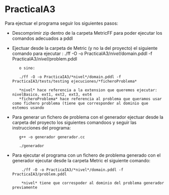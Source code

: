 # PracticaIA3
Para ejectuar el programa seguir los siguientes pasos:

- Descomprimir zip dentro de la carpeta MetricFF para poder ejecutar los comandos adecuados a pddl

- Ejectuar desde la carpeta de Metric (y no la del proyecto) el siguiente comando para ejecutar :
         ./ff -O -o PracticaIA3/*nivel*/domain.pddl -f PracticaIA3/*nivel*/problem.pddl
         
         o sino:
         
         ./ff -O -o PracticaIA3/*nivel*/domain.pddl -f PracticaIA3/tests/testing ejecuciones/*ficheroProblema*
         
         *nivel* hace referencia a la extension que queremos ejecutar: nivelBasico, ext1, ext2, ext3, ext4
         *ficheroProblema* hace referencia al problema que queramos usar como fichero problema (tiene que corresponder al dominio que estemos usando
         
- Para generar un fichero de problema con el generador ejectuar desde la carpeta del proyecto los siguientes comandoos y seguir las instrucciones del programa:
          
         g++ -o generador generador.cc
         
         ./generador
         
- Para ejecutar el programa con un fichero de problema generado con el generador ejecutar desde la carpeta Metric el siguiente comando:

          ./ff -O -o PracticaIA3/*nivel*/domain.pddl -f PracticaIA3/problem.pddl
          
          *nivel* tiene que correspoder al dominio del problema generador previamente
